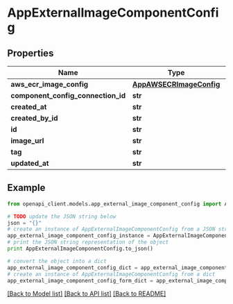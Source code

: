 # AppExternalImageComponentConfig


## Properties

Name | Type | Description | Notes
------------ | ------------- | ------------- | -------------
**aws_ecr_image_config** | [**AppAWSECRImageConfig**](AppAWSECRImageConfig.md) |  | [optional] 
**component_config_connection_id** | **str** | value | [optional] 
**created_at** | **str** |  | [optional] 
**created_by_id** | **str** |  | [optional] 
**id** | **str** |  | [optional] 
**image_url** | **str** |  | [optional] 
**tag** | **str** |  | [optional] 
**updated_at** | **str** |  | [optional] 

## Example

```python
from openapi_client.models.app_external_image_component_config import AppExternalImageComponentConfig

# TODO update the JSON string below
json = "{}"
# create an instance of AppExternalImageComponentConfig from a JSON string
app_external_image_component_config_instance = AppExternalImageComponentConfig.from_json(json)
# print the JSON string representation of the object
print AppExternalImageComponentConfig.to_json()

# convert the object into a dict
app_external_image_component_config_dict = app_external_image_component_config_instance.to_dict()
# create an instance of AppExternalImageComponentConfig from a dict
app_external_image_component_config_form_dict = app_external_image_component_config.from_dict(app_external_image_component_config_dict)
```
[[Back to Model list]](../README.md#documentation-for-models) [[Back to API list]](../README.md#documentation-for-api-endpoints) [[Back to README]](../README.md)


